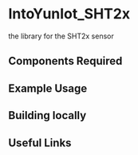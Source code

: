 IntoYunIot_SHT2x
==================
the library for the SHT2x sensor





Components Required
---


Example Usage
---



Building locally
---

Useful Links
---
